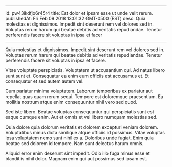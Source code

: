 
---
id: pw43ikdfjo6r45r4
title: Est dolor et ipsam esse ut unde velit rerum.
publishedAt: Fri Feb 09 2018 13:01:32 GMT-0500 (EST)
desc: Quia molestias et dignissimos. Impedit sint deserunt rem vel dolores sed in. Voluptas rerum harum qui beatae debitis ad veritatis repudiandae. Tenetur perferendis facere sit voluptas in ipsa et facer

---



Quia molestias et dignissimos. Impedit sint deserunt rem vel dolores sed in. Voluptas rerum harum qui beatae debitis ad veritatis repudiandae. Tenetur perferendis facere sit voluptas in ipsa et facere.
 Vitae voluptate perspiciatis. Voluptatem ut accusantium qui. Ad natus libero sunt sunt et. Consequatur ea enim eum officiis est accusamus et. Et consequatur et sed autem autem vel.
 Cum pariatur minima voluptatem. Laborum temporibus ex pariatur aut repellat quas quam rerum sequi. Tempore est doloremque praesentium. Ea mollitia nostrum atque enim consequuntur nihil vero sed quod.


Sed iste libero. Beatae voluptas consequuntur qui perspiciatis sunt est eaque cumque enim. Aut et omnis et vel libero numquam molestias sed.
 Quia dolore quia dolorum veritatis et dolorem excepturi veniam dolorem. Voluptatibus minus dicta similique atque officiis id possimus. Vitae voluptas ipsa voluptatem nemo sunt nihil ex a. Doloribus unde fugiat. Enim quia beatae sed dolorem id tempore. Nam sunt delectus harum omnis.
 Aliquid error enim deserunt sint impedit. Odio illo fuga minus esse et blanditiis nihil dolor. Magnam enim qui aut possimus sed ipsam est.

